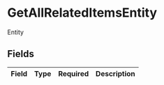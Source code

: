 # GetAllRelatedItemsEntity

Entity


## Fields

| Field       | Type        | Required    | Description |
| ----------- | ----------- | ----------- | ----------- |